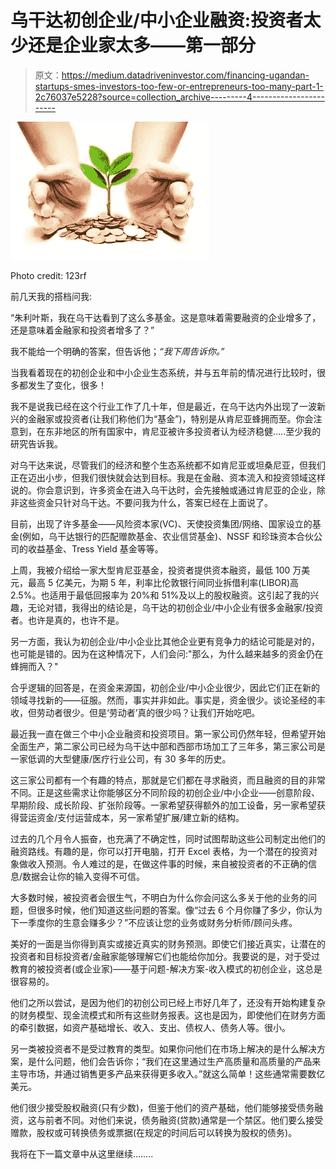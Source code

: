 # 乌干达初创企业/中小企业融资:投资者太少还是企业家太多——第一部分

> 原文：<https://medium.datadriveninvestor.com/financing-ugandan-startups-smes-investors-too-few-or-entrepreneurs-too-many-part-1-2c76037e5228?source=collection_archive---------4----------------------->

![](img/661d64d3352db68f85e546d9d958af89.png)

Photo credit: 123rf

前几天我的搭档问我:

“朱利叶斯，我在乌干达看到了这么多基金。这是意味着需要融资的企业增多了，还是意味着金融家和投资者增多了？”

我不能给一个明确的答案，但告诉他；*“我下周告诉你。”*

当我看着现在的初创企业和中小企业生态系统，并与五年前的情况进行比较时，很多都发生了变化，很多！

我不是说我已经在这个行业工作了几十年，但是最近，在乌干达内外出现了一波新兴的金融家或投资者(让我们称他们为“基金”)，特别是从肯尼亚蜂拥而至。你会注意到，在东非地区的所有国家中，肯尼亚被许多投资者认为经济稳健…..至少我的研究告诉我。

对乌干达来说，尽管我们的经济和整个生态系统都不如肯尼亚或坦桑尼亚，但我们正在迈出小步，但我们很快就会达到目标。我是在金融、资本流入和投资领域这样说的。你会意识到，许多资金在进入乌干达时，会先接触或通过肯尼亚的企业，除非这些资金只针对乌干达。不要问我为什么，答案已经在上面说了。

目前，出现了许多基金——风险资本家(VC)、天使投资集团/网络、国家设立的基金(例如，乌干达银行的匹配赠款基金、农业信贷基金)、NSSF 和珍珠资本合伙公司的收益基金、Tress Yield 基金等等。

上周，我被介绍给一家大型肯尼亚基金，投资者提供资本融资，最低 100 万美元，最高 5 亿美元，为期 5 年，利率比伦敦银行间同业拆借利率(LIBOR)高 2.5%。也适用于最低回报率为 20%和 51%及以上的股权融资。这引起了我的兴趣，无论对错，我得出的结论是，乌干达的初创企业/中小企业有很多金融家/投资者。也许是真的，也许不是。

另一方面，我认为初创企业/中小企业比其他企业更有竞争力的结论可能是对的，也可能是错的。因为在这种情况下，人们会问:"那么，为什么越来越多的资金仍在蜂拥而入？"

合乎逻辑的回答是，在资金来源国，初创企业/中小企业很少，因此它们正在新的领域寻找新的——征服。然而，事实并非如此。事实是，资金很少。谈论圣经的丰收，但劳动者很少。但是‘劳动者’真的很少吗？让我们开始吃吧。

最近我一直在做三个中小企业融资和投资项目。第一家公司仍然年轻，但希望开始全面生产，第二家公司已经为乌干达中部和西部市场加工了三年多，第三家公司是一家低调的大型健康/医疗行业公司，有 30 多年的历史。

这三家公司都有一个有趣的特点，那就是它们都在寻求融资，而且融资的目的非常不同。正是这些需求让你能够区分不同阶段的初创企业/中小企业——创意阶段、早期阶段、成长阶段、扩张阶段等。一家希望获得额外的加工设备，另一家希望获得营运资金/支付运营成本，另一家希望扩展/建立新的结构。

过去的几个月令人振奋，也充满了不确定性，同时试图帮助这些公司制定出他们的融资路线。有趣的是，你可以打开电脑，打开 Excel 表格，为一个潜在的投资对象做收入预测。令人难过的是，在做这件事的时候，来自被投资者的不正确的信息/数据会让你的输入变得不可信。

大多数时候，被投资者会很生气，不明白为什么你会问这么多关于他的业务的问题，但很多时候，他们知道这些问题的答案。像“过去 6 个月你赚了多少，你认为下一季度你的生意会赚多少？”不应该让您的业务或财务分析师/顾问头疼。

美好的一面是当你得到真实或接近真实的财务预测。即使它们接近真实，让潜在的投资者和目标投资者/金融家能够理解它们也能给你加分。我要说的是，对于受过教育的被投资者(或企业家)——基于问题-解决方案-收入模式的初创企业，这总是很容易的。

他们之所以尝试，是因为他们的初创公司已经上市好几年了，还没有开始构建复杂的财务模型、现金流模式和所有这些财务报表。这也是因为，即使他们在财务方面的牵引数据，如资产基础增长、收入、支出、债权人、债务人等。很小。

另一类被投资者不是受过教育的类型。如果你问他们在市场上解决的是什么解决方案，是什么问题，他们会告诉你；“我们在这里通过生产高质量和高质量的产品来主导市场，并通过销售更多产品来获得更多收入。”就这么简单！这些通常需要数亿美元。

他们很少接受股权融资(只有少数)，但鉴于他们的资产基础，他们能够接受债务融资，这与前者不同。对他们来说，债务融资(贷款)通常是一个禁区。他们要么接受赠款，股权或可转换债务或票据(在规定的时间后可以转换为股权的债务)。

我将在下一篇文章中从这里继续……..